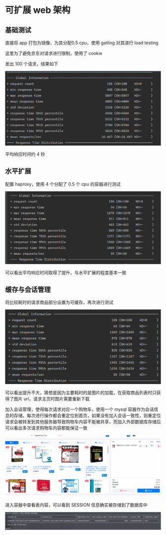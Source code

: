 # 可扩展 web 架构

## 基础测试

直接将 app 打包为镜像，为其分配0.5 cpu，使用 gatling 对其进行 load testing

这里为了避免京东对请求进行限制，使用了 cookie

发出 100 个请求，结果如下

![image-20220329155207966](report.assets/image-20220329155207966.png)

平均响应时间约 4 秒

## 水平扩展

配置 haproxy，使用 4 个分配了 0.5 个 cpu 的容器进行测试

![image-20220329155821016](report.assets/image-20220329155821016.png)

可以看出平均响应时间取得了提升，与水平扩展的程度基本一致

## 缓存与会话管理

将比较耗时的请求商品部分设置为可缓存，再次进行测试

![image-20220329160631696](report.assets/image-20220329160631696.png)

可以看出提升不大，猜想是因为主要耗时的是图片的加载，在获取商品列表时只获得了图片 url，请求主页时图片需要重新下载

加入会话管理，使得每次请求对应一个购物车，使用一个 mysql 容器作为会话信息的存储。每次进行操作都会重定位到首页，如果没有加入会话一致性，则重定位请求会被转发到其他服务器导致购物车内容不能被共享，而加入外部数据库存储后可以看出多次请求购物车内容都能保证一致

![](report.assets/session.gif)

进入容器中查看表内容，可以看到 SESSION 信息确实被存储到了数据库中

![image-20220329164001717](report.assets/image-20220329164001717.png)